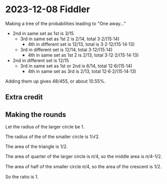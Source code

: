 2023-12-08 Fiddler
==================
Making a tree of the probabilities leading to "One away..."
* 2nd in same set as 1st is 3/15
  * 3rd in same set as 1st 2 is 2/14, total 3⋅2/(15⋅14)
    * 4th in different set is 12/13, total is 3⋅2⋅12/(15⋅14⋅13)
  * 3rd in different set is 12/14, total 3⋅12/(15⋅14)
    * 4th in same set as 1st 2 is 2/13, total 3⋅12⋅2/(15⋅14⋅13)
* 2nd in different set is 12/15
  * 3rd in same set as 1st or 2nd is 6/14, total 12⋅6/(15⋅14)
    * 4th in same set as 3rd is 2/13, total 12⋅6⋅2/(15⋅14⋅13)

Adding them up gives 48/455, or about 10.55%.

Extra credit
------------

Making the rounds
-----------------
Let the radius of the larger circle be 1.

The radius of the of the smaller circle is 1/√2.

The area of the triangle is 1/2.

The area of quarter of the larger circle is 𝜋/4, so the middle
area is 𝜋/4-1/2.

The area of half of the smaller circle 𝜋/4, so the area of the
crescent is 1/2.

So the ratio is 1.
